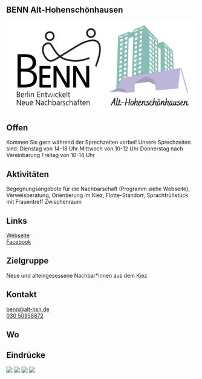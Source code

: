 ## BENN Alt-Hohenschönhausen
<img id="topmedia" src="/Begegnungen/Images/BENNaltHSH/BENNaltHSH.PNG" />

## Offen
Kommen Sie gern während der Sprechzeiten vorbei! 
Unsere Sprechzeiten sind: 
Dienstag von 14-18 Uhr
Mittwoch von 10-12 Uhr 
Donnerstag nach Vereinbarung
Freitag von 10-14 Uhr

## Aktivitäten
Begegnungsangebote für die Nachbarschaft (Programm siehe Webseite), Verweisberatung, Orientierung im Kiez, Flotte-Standort, Sprachfrühstück mit Frauentreff Zwischenraum

## Links
<a class="external_link" href="http://www.benn-alt-hsh.de">Webseite</a><br>
<a class="external_link" href="http://www.facebook.com/BENNHSHNORD">Facebook</a>

## Zielgruppe
Neue und alteingesessene Nachbar*innen aus dem Kiez 

## Kontakt
[benn@alt-hsh.de](mailto:benn@alt-hsh.de)<br>
<a href="tel:+493050958872">030 50958872</a><br>


## Wo
<div id="gmap"></div>
<script>window.onload = showMap('Warnitzer Str. 14, 13057, Berlin', 0, 'gmap_mini')</script>

## Eindrücke
<div class="mediacontainer">
  <img src="Images/BENN/1.jpg" />
  <img src="Images/BENN/2.jpg" />
  <img src="Images/BENN/3.jpg" />
  <img src="Images/BENN/4.jpg" />
</div>

